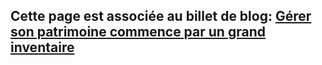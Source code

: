 ## Cette page est associée au billet de blog: [Gérer son patrimoine commence par un grand inventaire](href="https://direr.netlify.app/post/inventaire/")
